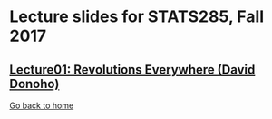
# Lecture slides for STATS285, Fall 2017


## [Lecture01: Revolutions Everywhere (David Donoho)](./assets/lectures/StanfordStats285-20170925-Lecture01-Donoho.pdf)


[Go back to home](./)

